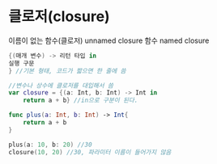 # 클로저(closure)
이름이 없는 함수(클로저) unnamed closure
함수 named closure
```swift
{(매개 변수) -> 리턴 타입 in
실행 구문
} //기본 형태, 코드가 짧으면 한 줄에 씀

//변수나 상수에 클로저를 대입해서 씀
var closure = {(a: Int, b: Int) -> Int in
    return a + b} //in으로 구분이 된다.

func plus(a: Int, b: Int) -> Int{
    return a + b
}

plus(a: 10, b: 20) //30
closure(10, 20) //30, 파라미터 이름이 들어가지 않음
```
